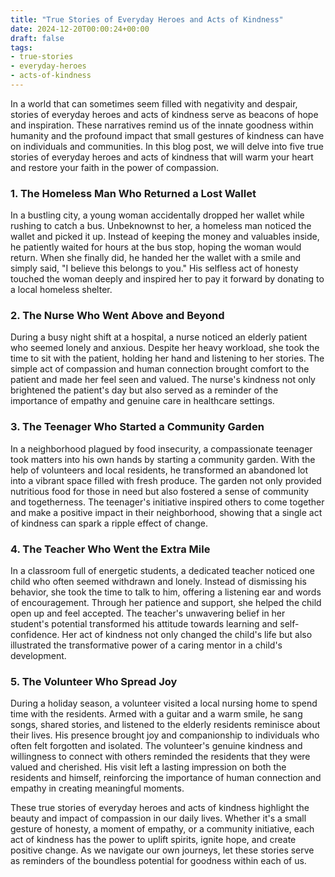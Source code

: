 ```yaml
---
title: "True Stories of Everyday Heroes and Acts of Kindness"
date: 2024-12-20T00:00:24+00:00
draft: false
tags: 
- true-stories
- everyday-heroes
- acts-of-kindness
---
```


In a world that can sometimes seem filled with negativity and despair, stories of everyday heroes and acts of kindness serve as beacons of hope and inspiration. These narratives remind us of the innate goodness within humanity and the profound impact that small gestures of kindness can have on individuals and communities. In this blog post, we will delve into five true stories of everyday heroes and acts of kindness that will warm your heart and restore your faith in the power of compassion.

### 1. The Homeless Man Who Returned a Lost Wallet

In a bustling city, a young woman accidentally dropped her wallet while rushing to catch a bus. Unbeknownst to her, a homeless man noticed the wallet and picked it up. Instead of keeping the money and valuables inside, he patiently waited for hours at the bus stop, hoping the woman would return. When she finally did, he handed her the wallet with a smile and simply said, "I believe this belongs to you." His selfless act of honesty touched the woman deeply and inspired her to pay it forward by donating to a local homeless shelter.

### 2. The Nurse Who Went Above and Beyond

During a busy night shift at a hospital, a nurse noticed an elderly patient who seemed lonely and anxious. Despite her heavy workload, she took the time to sit with the patient, holding her hand and listening to her stories. The simple act of compassion and human connection brought comfort to the patient and made her feel seen and valued. The nurse's kindness not only brightened the patient's day but also served as a reminder of the importance of empathy and genuine care in healthcare settings.

### 3. The Teenager Who Started a Community Garden

In a neighborhood plagued by food insecurity, a compassionate teenager took matters into his own hands by starting a community garden. With the help of volunteers and local residents, he transformed an abandoned lot into a vibrant space filled with fresh produce. The garden not only provided nutritious food for those in need but also fostered a sense of community and togetherness. The teenager's initiative inspired others to come together and make a positive impact in their neighborhood, showing that a single act of kindness can spark a ripple effect of change.

### 4. The Teacher Who Went the Extra Mile

In a classroom full of energetic students, a dedicated teacher noticed one child who often seemed withdrawn and lonely. Instead of dismissing his behavior, she took the time to talk to him, offering a listening ear and words of encouragement. Through her patience and support, she helped the child open up and feel accepted. The teacher's unwavering belief in her student's potential transformed his attitude towards learning and self-confidence. Her act of kindness not only changed the child's life but also illustrated the transformative power of a caring mentor in a child's development.

### 5. The Volunteer Who Spread Joy

During a holiday season, a volunteer visited a local nursing home to spend time with the residents. Armed with a guitar and a warm smile, he sang songs, shared stories, and listened to the elderly residents reminisce about their lives. His presence brought joy and companionship to individuals who often felt forgotten and isolated. The volunteer's genuine kindness and willingness to connect with others reminded the residents that they were valued and cherished. His visit left a lasting impression on both the residents and himself, reinforcing the importance of human connection and empathy in creating meaningful moments.

These true stories of everyday heroes and acts of kindness highlight the beauty and impact of compassion in our daily lives. Whether it's a small gesture of honesty, a moment of empathy, or a community initiative, each act of kindness has the power to uplift spirits, ignite hope, and create positive change. As we navigate our own journeys, let these stories serve as reminders of the boundless potential for goodness within each of us.